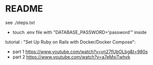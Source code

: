 # README

see ./steps.txt
+ touch .env file with "DATABASE_PASSWORD='password'" inside

tutorial : "Set Up Ruby on Rails with Docker/Docker Compose":
- part 1 https://www.youtube.com/watch?v=vn27fUbOLbg&t=980s
- part 2 https://www.youtube.com/watch?v=a7eMsiTwhvk
